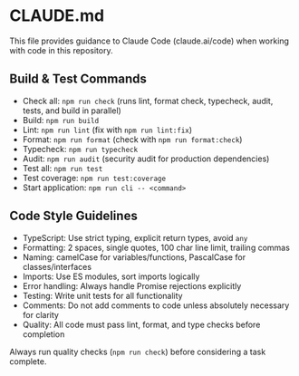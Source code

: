 # CLAUDE.md

This file provides guidance to Claude Code (claude.ai/code) when working with code in this repository.

## Build & Test Commands

- Check all: `npm run check` (runs lint, format check, typecheck, audit, tests, and build in parallel)
- Build: `npm run build`
- Lint: `npm run lint` (fix with `npm run lint:fix`)
- Format: `npm run format` (check with `npm run format:check`)
- Typecheck: `npm run typecheck`
- Audit: `npm run audit` (security audit for production dependencies)
- Test all: `npm run test`
- Test coverage: `npm run test:coverage`
- Start application: `npm run cli -- <command>`

## Code Style Guidelines

- TypeScript: Use strict typing, explicit return types, avoid `any`
- Formatting: 2 spaces, single quotes, 100 char line limit, trailing commas
- Naming: camelCase for variables/functions, PascalCase for classes/interfaces
- Imports: Use ES modules, sort imports logically
- Error handling: Always handle Promise rejections explicitly
- Testing: Write unit tests for all functionality
- Comments: Do not add comments to code unless absolutely necessary for clarity
- Quality: All code must pass lint, format, and type checks before completion

Always run quality checks (`npm run check`) before considering a task complete.

